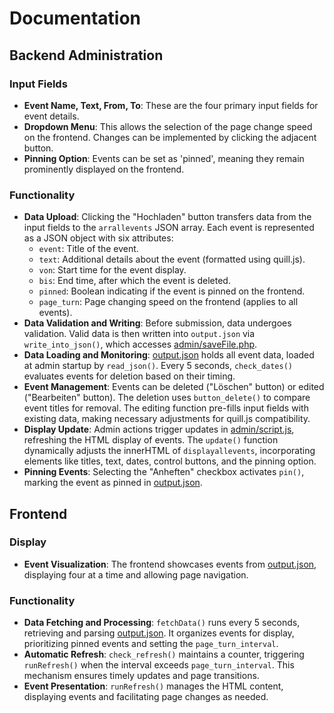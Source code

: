 # Documentation

## Backend Administration

### Input Fields

- **Event Name, Text, From, To**: These are the four primary input fields for event details.
- **Dropdown Menu**: This allows the selection of the page change speed on the frontend. Changes can be implemented by clicking the adjacent button.
- **Pinning Option**: Events can be set as 'pinned', meaning they remain prominently displayed on the frontend.

### Functionality

- **Data Upload**: Clicking the "Hochladen" button transfers data from the input fields to the `arrallevents` JSON array. Each event is represented as a JSON object with six attributes:
  - `event`: Title of the event.
  - `text`: Additional details about the event (formatted using quill.js).
  - `von`: Start time for the event display.
  - `bis`: End time, after which the event is deleted.
  - `pinned`: Boolean indicating if the event is pinned on the frontend.
  - `page_turn`: Page changing speed on the frontend (applies to all events).
- **Data Validation and Writing**: Before submission, data undergoes validation. Valid data is then written into `output.json` via `write_into_json()`, which accesses [admin/saveFile.php](admin/saveFile.php).
- **Data Loading and Monitoring**: [output.json](output.json) holds all event data, loaded at admin startup by `read_json()`. Every 5 seconds, `check_dates()` evaluates events for deletion based on their timing.
- **Event Management**: Events can be deleted ("Löschen" button) or edited ("Bearbeiten" button). The deletion uses `button_delete()` to compare event titles for removal. The editing function pre-fills input fields with existing data, making necessary adjustments for quill.js compatibility.
- **Display Update**: Admin actions trigger updates in [admin/script.js](admin/script.js), refreshing the HTML display of events. The `update()` function dynamically adjusts the innerHTML of `displayallevents`, incorporating elements like titles, text, dates, control buttons, and the pinning option.
- **Pinning Events**: Selecting the "Anheften" checkbox activates `pin()`, marking the event as pinned in [output.json](output.json).

## Frontend

### Display

- **Event Visualization**: The frontend showcases events from [output.json](output.json), displaying four at a time and allowing page navigation.

### Functionality

- **Data Fetching and Processing**: `fetchData()` runs every 5 seconds, retrieving and parsing [output.json](output.json). It organizes events for display, prioritizing pinned events and setting the `page_turn_interval`.
- **Automatic Refresh**: `check_refresh()` maintains a counter, triggering `runRefresh()` when the interval exceeds `page_turn_interval`. This mechanism ensures timely updates and page transitions.
- **Event Presentation**: `runRefresh()` manages the HTML content, displaying events and facilitating page changes as needed.
